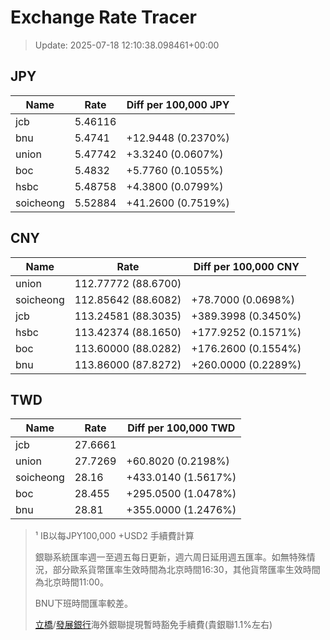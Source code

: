 # Exchange Rate Tracer

> Update: 2025-07-18 12:10:38.098461+00:00

## JPY

| Name      |    Rate | Diff per 100,000 JPY   |
|-----------|---------|------------------------|
| jcb       | 5.46116 |                        |
| bnu       | 5.4741  | +12.9448 (0.2370%)     |
| union     | 5.47742 | +3.3240 (0.0607%)      |
| boc       | 5.4832  | +5.7760 (0.1055%)      |
| hsbc      | 5.48758 | +4.3800 (0.0799%)      |
| soicheong | 5.52884 | +41.2600 (0.7519%)     |

## CNY

| Name      | Rate                | Diff per 100,000 CNY   |
|-----------|---------------------|------------------------|
| union     | 112.77772	(88.6700) |                        |
| soicheong | 112.85642	(88.6082) | +78.7000 (0.0698%)     |
| jcb       | 113.24581	(88.3035) | +389.3998 (0.3450%)    |
| hsbc      | 113.42374	(88.1650) | +177.9252 (0.1571%)    |
| boc       | 113.60000	(88.0282) | +176.2600 (0.1554%)    |
| bnu       | 113.86000	(87.8272) | +260.0000 (0.2289%)    |

## TWD

| Name      |    Rate | Diff per 100,000 TWD   |
|-----------|---------|------------------------|
| jcb       | 27.6661 |                        |
| union     | 27.7269 | +60.8020 (0.2198%)     |
| soicheong | 28.16   | +433.0140 (1.5617%)    |
| boc       | 28.455  | +295.0500 (1.0478%)    |
| bnu       | 28.81   | +355.0000 (1.2476%)    |


> ¹ IB以每JPY100,000 +USD2 手續費計算
>
> 銀聯系統匯率週一至週五每日更新，週六周日延用週五匯率。如無特殊情況，部分歐系貨幣匯率生效時間為北京時間16:30，其他貨幣匯率生效時間為北京時間11:00。
>
> BNU下班時間匯率較差。
>
> [立橋](https://www.wlbank.com.mo/uploads/ueditor/file/20181211/1544536513900230.pdf)/[發展銀行](https://www.mdb.com.mo/Service_Charges_20230728.pdf)海外銀聯提現暫時豁免手續費(貴銀聯1.1%左右)

